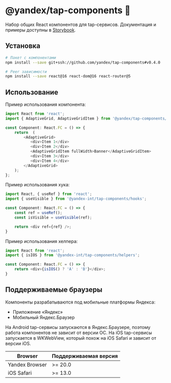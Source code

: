# @yandex/tap-components 🚀

Набор общих React компонентов для tap-сервисов. 
Документация и примеры доступны в [Storybook](https://tap.s3.yandex.net/tap-components-storybook/v0.4.0/index.html?path=/docs/tap-components-documentation--readme).

## Установка

```bash
#⠀Пакет с компонентами
npm install --save git+ssh://github.com/yandex/tap-components#v0.4.0

#⠀Peer зависимости
npm install --save react@16 react-dom@16 react-router@5
```

## Использование

Пример использования компонента:

```typescript jsx
import React from 'react';
import { AdaptiveGrid, AdaptiveGridItem } from '@yandex/tap-components/AdaptiveGrid';

const Component: React.FC = () => {
    return  (
        <AdaptiveGrid>
           <div>Item 1</div>
           <div>Item 2</div>
           <AdaptiveGridItem fullWidth>Banner</AdaptiveGridItem>
           <div>Item 3</div>
           <div>Item 4</div>
        </AdaptiveGrid>
    );
};
```

Пример использования хука:

```typescript jsx
import React, { useRef } from 'react';
import { useVisible } from '@yandex-int/tap-components/hooks';

const Component: React.FC = () => {
    const ref = useRef();
    const isVisible = useVisible(ref);

    return <div ref={ref} />;
}
```

Пример использования хелпера:

```typescript jsx
import React from 'react';
import { isIOS } from '@yandex-int/tap-components/helpers';

const Component: React.FC = () => {
    return <div>{isIOS() ? 'A' : 'B'}</div>;
}
```

## Поддерживаемые браузеры

Компоненты разрабатываются под мобильные платформы Яндекса:
- Приложение «Яндекс»
- Мобильный Яндекс.Браузер

На Android tap-сервисы запускаются в Яндекс.Браузере, поэтому работа компонентов не зависит от версии ОС.
На iOS tap-сервисы запускается в WKWebView, который похож на iOS Safari и зависит от версии iOS.

| Browser           | Поддерживаемая версия |
| ----------------- | --------------------- |
| Yandex Browser    | >= 20.0               |
| iOS Safari        | >= 13.0               |
